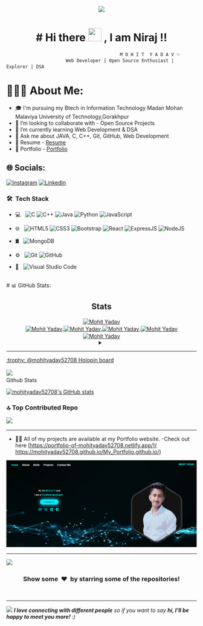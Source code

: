 <p align="center">
  <img src="https://github.com/thompsonemerson/thompsonemerson/raw/master/cover-thompson.png" />
</p>

<h1 align="center"># Hi there <img src=" https://i.gifer.com/Ow1T.gif" width="35px" height="35px"> , I am Niraj !!</h1>

                                              M O H I T  Y A D A V ✨
                          Web Developer | Open Source Enthusiast | Explorer | DSA

# 👨🏻‍💻 About Me:
- 🎓 I'm pursuing my Btech in Information Technology Madan Mohan Malaviya University of Technology,Gorakhpur 
- 👯 I’m looking to collaborate with - Open Source Projects
- 🌱 I’m currently learning Web Development & DSA
- 💬 Ask me about JAVA, C, C++, Git, GitHub, Web Development
- 📃 Resume - [Resume](https://drive.google.com/file/d/1ETiH4napzyMdU6Z7hjuLki8qDxQeQjR8/view?usp=drivesdk)
- 💼 Portfolio - [Portfolio](https://mohityadav52708.github.io/My_Portfolio.github.io/)


## 🌐 Socials:
[![Instagram](https://img.shields.io/badge/Instagram-%23E4405F.svg?logo=Instagram&logoColor=white)](https://instagram.com/https://instagram.com/mohit_yadav_7658/) [![LinkedIn](https://img.shields.io/badge/LinkedIn-%230077B5.svg?logo=linkedin&logoColor=white)](https://linkedin.com/in/https://www.linkedin.com/in/mohit-yadav-777782239/) 

<h3> 🛠 &nbsp;Tech Stack</h3>

- 💻 &nbsp;
  ![C](https://img.shields.io/badge/-C-000000?style=for-the-badge&logo=C)
  ![C++](https://img.shields.io/badge/-C++-000000?style=for-the-badge&logo=C%2B%2B&logoColor=00599C)
  ![Java](https://img.shields.io/badge/-Java-000000?style=for-the-badge&logo=Java&logoColor=007396)
  ![Python](https://img.shields.io/badge/-Pyhton-000000?style=for-the-badge&logo=Python)
  ![JavaScript](https://img.shields.io/badge/-JavaScript-000000?style=for-the-badge&logo=javascript)
- 🌐 &nbsp;
  ![HTML5](https://img.shields.io/badge/-HTML5-000000?style=for-the-badge&logo=HTML5) 
  ![CSS3](https://img.shields.io/badge/-CSS3-000000?style=for-the-badge&logo=CSS3)
  ![Bootstrap](https://img.shields.io/badge/-Bootstrap-000000?style=for-the-badge&logo=Bootstrap)
  ![React](https://img.shields.io/badge/-React-000000?style=for-the-badge&logo=React)
  ![ExpressJS](https://img.shields.io/badge/-Express.JS-000000?style=for-the-badge&logo=Express.JS)
  ![NodeJS](https://img.shields.io/badge/-Node.JS-000000?style=for-the-badge&logo=Node.JS)
- 🛢 &nbsp;
  ![MongoDB](https://img.shields.io/badge/-MongoDB-000000?style=for-the-badge&logo=MongoDB)
  
- ⚙️ &nbsp;
  ![Git](https://img.shields.io/badge/-Git-000000?style=for-the-badge&logo=Git)
  ![GitHub](https://img.shields.io/badge/-GitHub-000000?style=for-the-badge&logo=GitHub) 
- 🔧 &nbsp;
  ![Visual Studio Code](https://img.shields.io/badge/-VisualStudioCode-000000?style=for-the-badge&logo=VisualStudioCode)

<br/>
# 📊 GitHub Stats:
<h2 align="center">Stats</h2>
<div align="center">
<a href="https://github.com/mohityadav52708">
<img align="center" src="https://github-readme-streak-stats.herokuapp.com/?user=mohityadav52708&theme=nightowl&hide_border=true&fire=DD2727" height="180em" alt="Mohit Yadav" />
<br/>
<!--   <img width="40%" align="center"  src="https://github-readme-stats.vercel.app/api/top-langs?username=mohityadav52708&color=0e75b6&style=flat&theme=nightowl&hide_border=true" alt="Mohit Yadav" /> -->
<img align="center" src="http://github-profile-summary-cards.vercel.app/api/cards/stats?username=mohityadav52708&theme=2077" height="180em" alt="Mohit Yadav" />
<img align="center" src="http://github-profile-summary-cards.vercel.app/api/cards/most-commit-language?username=mohityadav52708&theme=2077" height="180em" alt="Mohit Yadav" />
<img align="center" src="http://github-profile-summary-cards.vercel.app/api/cards/repos-per-language?username=mohityadav52708&theme=2077" height="180em" alt="Mohit Yadav" />
<img align="center" src="http://github-profile-summary-cards.vercel.app/api/cards/productive-time?username=mohityadav52708&theme=2077" height="180em" alt="Mohit Yadav" />
<img align="center" src="http://github-profile-summary-cards.vercel.app/api/cards/profile-details?username=mohityadav52708&theme=2077" height="180em" alt="Mohit Yadav" />
</div>

<details> <summary align="center"> </samp></summary><b>Note:</b> Most Used languages is only a metric of the languages my public code consists of and doesn't reflect experience or skill level.</details>


---
<summary>:trophy: @mohityadav52708 Holopin board</summary>
  <br/>
  <a href="https://holopin.io/@mohityadav52708">
    <img src="https://holopin.me/mohityadav52708">
  </a>

<summary>Github Stats</summary>

[![mohityadav52708's GitHub stats](https://stats.quine.sh/mohityadav52708/github)](https://stats.quine.sh/mohityadav52708/github)

### 🔝 Top Contributed Repo
![](https://github-contributor-stats.vercel.app/api?username=mohityadav52708&limit=5&theme=dark&combine_all_yearly_contributions=true)




---
- 👨‍💻 All of my projects are available at my Portfolio website.
-Check out here  [https://portfolio-of-mohityadav52708.netlify.app/]( https://mohityadav52708.github.io/My_Portfolio.github.io/)
<img src="https://raw.githubusercontent.com/mohityadav52708/mohityadav52708/master/2023-10-21 (1).png">
<br/>

---
[![](https://visitcount.itsvg.in/api?id=mohityadav52708&icon=0&color=0)](https://visitcount.itsvg.in)
 
<div align="center">
    <h3 align="center">Show some &nbsp;❤️&nbsp; by starring some of the repositories!</h3>
</div>
<br/>

---

<img src="https://media.giphy.com/media/LnQjpWaON8nhr21vNW/giphy.gif" width="60"> <em><b>I love connecting with different people</b> so if you want to say <b>hi, I'll be happy to meet you more!</b> :)</em>
